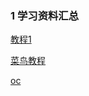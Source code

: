 ### 1 学习资料汇总

[教程1](https://www.yiibai.com/)

[菜鸟教程](http://www.runoob.com/)

[oc](https://www.yiibai.com/objective_c)